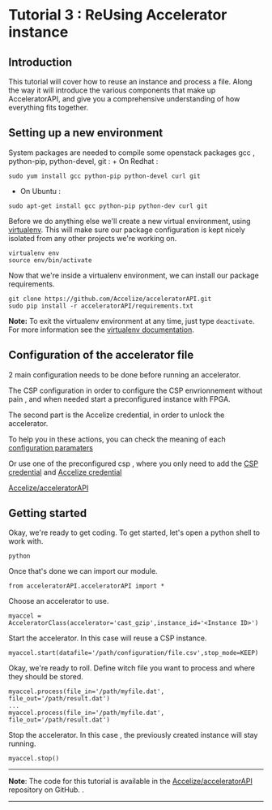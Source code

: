 # Tutorial 3 : ReUsing Accelerator instance

## Introduction

This tutorial will cover how to reuse an instance and process a file.  Along the way it will introduce the various components that make up AcceleratorAPI, and give you a comprehensive understanding of how everything fits together.

## Setting up a new environment


System packages are needed to compile some openstack packages  gcc , python-pip,  python-devel, git  :
	+ On Redhat : 
	
    sudo yum install gcc python-pip python-devel curl git
    
   + On Ubuntu : 
    
    sudo apt-get install gcc python-pip python-dev curl git

Before we do anything else we'll create a new virtual environment, using [virtualenv].  This will make sure our package configuration is kept nicely isolated from any other projects we're working on.

    virtualenv env
    source env/bin/activate


Now that we're inside a virtualenv environment, we can install our package requirements.

    git clone https://github.com/Accelize/acceleratorAPI.git 
    sudo pip install -r acceleratorAPI/requirements.txt

**Note:** To exit the virtualenv environment at any time, just type `deactivate`.  For more information see the [virtualenv documentation][virtualenv].


## Configuration of the accelerator file
2 main configuration needs to be done before running an accelerator.

The CSP configuration in order to configure the CSP envrionnement without pain , and when needed start a preconfigured instance with FPGA.

The second part is the Accelize credential, in order to unlock the accelerator.

To help you in these actions, you can check the meaning of each [configuration paramaters](https://github.com/Accelize/acceleratorAPI/blob/master/api-guide/configuration_file.md)

Or use one of the preconfigured csp , where you only need to add the [CSP credential](https://github.com/Accelize/acceleratorAPI/blob/master/depdendencies/) and [Accelize credential](https://accelstore.accelize.com/user/applications)



[Accelize/acceleratorAPI](https://github.com/Accelize/acceleratorAPI/) 



## Getting started

Okay, we're ready to get coding.
To get started, let's open a python shell to work with.

    python
    
Once that's done we can import our module.
    
    from acceleratorAPI.acceleratorAPI import *
    
Choose an accelerator to use.
    
    myaccel = AcceleratorClass(accelerator='cast_gzip',instance_id='<Instance ID>')
        
Start the accelerator. In this case will reuse a CSP instance. 

    myaccel.start(datafile='/path/configuration/file.csv',stop_mode=KEEP)
    
Okay, we're ready to roll. Define witch file you want to process and where they should be stored.

    myaccel.process(file_in='/path/myfile.dat',  file_out='/path/result.dat')
    ...
    myaccel.process(file_in='/path/myfile.dat',  file_out='/path/result.dat')
    
Stop the accelerator. In this case , the previously created instance will stay running.

    myaccel.stop()
        
---

**Note**: The code for this tutorial is available in the [Accelize/acceleratorAPI](repo) repository on GitHub.  .

---
[virtualenv]: http://www.virtualenv.org/en/latest/index.html